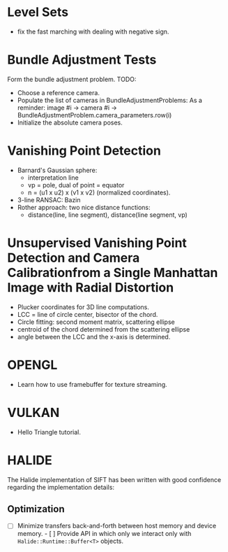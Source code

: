 Level Sets
==========
- fix the fast marching with dealing with negative sign.


Bundle Adjustment Tests
=======================

Form the bundle adjustment problem.
TODO:
- Choose a reference camera.
- Populate the list of cameras in BundleAdjustmentProblems:
  As a reminder:
  image #i -> camera #i -> BundleAdjustmentProblem.camera_parameters.row(i)
- Initialize the absolute camera poses.

Vanishing Point Detection
=========================

- Barnard's Gaussian sphere:
  - interpretation line
  - vp = pole, dual of point = equator
  - n = (u1 x u2) x (v1 x v2)  (normalized coordinates).
- 3-line RANSAC: Bazin
- Rother approach: two nice distance functions:
  - distance(line, line segment), distance(line segment, vp)

Unsupervised Vanishing Point Detection and Camera Calibrationfrom a Single Manhattan Image with Radial Distortion
=================================================================================================================
- Plucker coordinates for 3D line computations.
- LCC = line of circle center, bisector of the chord.
- Circle fitting: second moment matrix, scattering ellipse
- centroid of the chord determined from the scattering ellipse
- angle between the LCC and the x-axis is determined.

OPENGL
======
- Learn how to use framebuffer for texture streaming.

VULKAN
======
- Hello Triangle tutorial.

HALIDE
======

The Halide implementation of SIFT has been written with good confidence regarding the
implementation details:

Optimization
------------
- [ ] Minimize transfers back-and-forth between host memory and device memory.
      - [ ] Provide API in which only we interact only with
            `Halide::Runtime::Buffer<T>` objects.
